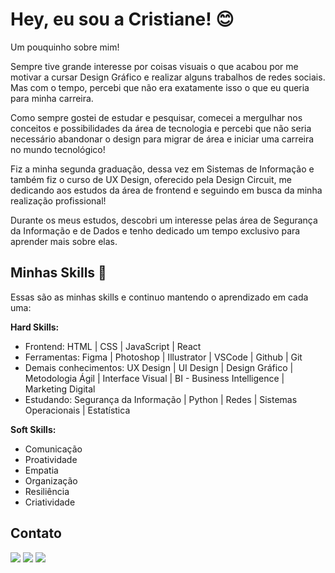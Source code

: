 # Hey, eu sou a Cristiane! 😊  

Um pouquinho sobre mim!  

Sempre tive grande interesse por coisas visuais o que acabou por me motivar a cursar Design Gráfico e realizar alguns trabalhos de redes sociais. Mas com o tempo, percebi que não era exatamente isso o que eu queria para minha carreira.  

Como sempre gostei de estudar e pesquisar, comecei a mergulhar nos conceitos e possibilidades da área de tecnologia e percebi que não seria necessário abandonar o design para migrar de área e iniciar uma carreira no mundo tecnológico!

Fiz a minha segunda graduação, dessa vez em Sistemas de Informação e também fiz o curso de UX Design, oferecido pela Design Circuit, me dedicando aos estudos da área de frontend e seguindo em busca da minha realização profissional!

Durante os meus estudos, descobri um interesse pelas área de Segurança da Informação e de Dados e tenho dedicado um tempo exclusivo para aprender mais sobre elas.

## Minhas Skills 🚀

Essas são as minhas skills e continuo mantendo o aprendizado em cada uma:

**Hard Skills:**

- Frontend: HTML | CSS | JavaScript | React
- Ferramentas: Figma | Photoshop | Illustrator | VSCode | Github | Git
- Demais conhecimentos: UX Design | UI Design | Design Gráfico | Metodologia Ágil | Interface Visual | BI - Business Intelligence | Marketing Digital
- Estudando: Segurança da Informação | Python | Redes | Sistemas Operacionais | Estatística

**Soft Skills:**

- Comunicação
- Proatividade
- Empatia
- Organização
- Resiliência
- Criatividade

## Contato

<div>

<a  href = "mailto:chrystianevilela27@gmail.com"><img  src="https://img.shields.io/badge/-Gmail-%23333?style=for-the-badge&logo=gmail&logoColor=white"  target="_blank"></a> <a  href="https://www.linkedin.com/in/cristianevilelaazevedo/"  target="_blank"><img  src="https://img.shields.io/badge/-LinkedIn-%230077B5?style=for-the-badge&logo=linkedin&logoColor=white"  target="_blank"></a> <a  href="https://discord.com/channels/@cristianevilela_91183/"  target="_blank"><img  src="https://img.shields.io/badge/Discord-7289DA?style=for-the-badge&logo=discord&logoColor=white"  target="_blank"></a>
</div>
